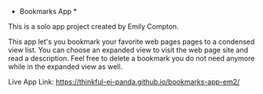 * Bookmarks App *

This is a solo app project created by Emily Compton.

This app let's you bookmark your favorite web pages pages to a condensed view list.
You can choose an expanded view to visit the web page site and read a description.
Feel free to delete a bookmark you do not need anymore while in the expanded view as well.

Live App Link: https://thinkful-ei-panda.github.io/bookmarks-app-em2/

